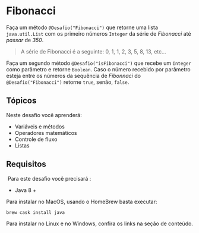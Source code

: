 # Fibonacci

Faça um método `@Desafio("Fibonacci")` que retorne uma lista `java.util.List` com os primeiro números `Integer` da série de *Fibonacci* até *passar* de *350*.

> A série de Fibonacci é a seguinte: 0, 1, 1, 2, 3, 5, 8, 13, etc...

Faça um segundo método `@Desafio("isFibonacci")` que recebe um `Integer` como parâmetro e retorne `Boolean`.
Caso o número recebido por parâmetro esteja entre os números da sequência de *Fibonnaci* do `@Desafio("Fibonacci")` retorne `true`, senão, `false`.

## Tópicos

Neste desafio você aprenderá:

- Variáveis e métodos
- Operadores matemáticos
- Controle de fluxo
- Listas

## Requisitos
​
Para este desafio você precisará :

- Java 8 +

Para instalar no MacOS, usando o HomeBrew basta executar:

    brew cask install java

Para instalar no Linux e no Windows, confira os links na seção de conteúdo.
